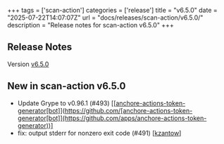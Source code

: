+++
tags = ['scan-action']
categories = ['release']
title = "v6.5.0"
date = "2025-07-22T14:07:07Z"
url = "docs/releases/scan-action/v6.5.0/"
description = "Release notes for scan-action v6.5.0"
+++

## Release Notes

Version [v6.5.0](https://github.com/anchore/scan-action/releases/tag/v6.5.0)

## New in scan-action v6.5.0

- Update Grype to v0.96.1 (#493) [[[anchore-actions-token-generator[bot]](https://github.com/apps/anchore-actions-token-generator)](https://github.com/[anchore-actions-token-generator[bot]](https://github.com/apps/anchore-actions-token-generator))]
- fix: output stderr for nonzero exit code (#491) [[kzantow](https://github.com/kzantow)]

